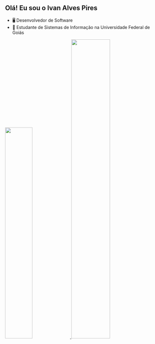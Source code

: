 ## Olá! Eu sou o Ivan Alves Pires

- 🖥️ Desenvolvedor de Software
- 🌱 Estudante de Sistemas de Informação na Universidade Federal de Goiás

<div>
  <a href="https://github.com/ivanalves003">
    <img width="42%" src="https://github-readme-stats.vercel.app/api?username=ivanalves003&show_icons=true&theme=dark&include_all_commits=true&count_private=true"/>
    <img width="50%" src="https://github-readme-stats.vercel.app/api/top-langs/?username=ivanalves003&layout=compact&langs_count=16&theme=dracula"/>
  </a>
</div>
